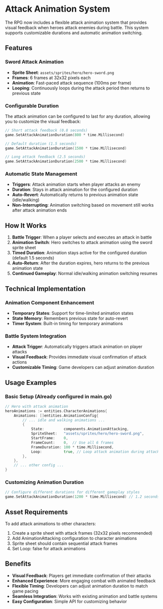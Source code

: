 # Attack Animation System

The RPG now includes a flexible attack animation system that provides visual feedback when heroes attack enemies during battle. This system supports customizable durations and automatic animation switching.

## Features

### Sword Attack Animation
- **Sprite Sheet**: `assets/sprites/hero/hero-sword.png` 
- **Frames**: 6 frames at 32x32 pixels each
- **Animation**: Fast-paced attack sequence (100ms per frame)
- **Looping**: Continuously loops during the attack period then returns to previous state

### Configurable Duration
The attack animation can be configured to last for any duration, allowing you to customize the visual feedback:

```go
// Short attack feedback (0.8 seconds)
game.SetAttackAnimationDuration(800 * time.Millisecond)

// Default duration (1.5 seconds)
game.SetAttackAnimationDuration(1500 * time.Millisecond)

// Long attack feedback (2.5 seconds)
game.SetAttackAnimationDuration(2500 * time.Millisecond)
```

### Automatic State Management
- **Triggers**: Attack animation starts when player attacks an enemy
- **Duration**: Stays in attack animation for the configured duration
- **Auto-Revert**: Automatically returns to previous animation state (idle/walking)
- **Non-Interrupting**: Animation switching based on movement still works after attack animation ends

## How It Works

1. **Battle Trigger**: When a player selects and executes an attack in battle
2. **Animation Switch**: Hero switches to attack animation using the sword sprite sheet
3. **Timed Duration**: Animation stays active for the configured duration (default 1.5 seconds)
4. **Auto-Return**: After the duration expires, hero returns to the previous animation state
5. **Continued Gameplay**: Normal idle/walking animation switching resumes

## Technical Implementation

### Animation Component Enhancement
- **Temporary States**: Support for time-limited animation states
- **State Memory**: Remembers previous state for auto-revert
- **Timer System**: Built-in timing for temporary animations

### Battle System Integration
- **Attack Trigger**: Automatically triggers attack animation on player attacks
- **Visual Feedback**: Provides immediate visual confirmation of attack actions
- **Customizable Timing**: Game developers can adjust animation duration

## Usage Examples

### Basic Setup (Already configured in main.go)
```go
// Hero with attack animation
heroAnimations := entities.CharacterAnimations{
    Animations: []entities.AnimationConfig{
        // ... idle and walking animations ...
        {
            State:         components.AnimationAttacking,
            SpriteSheet:   "assets/sprites/hero/hero-sword.png",
            StartFrame:    0,
            FrameCount:    0,  // Use all 6 frames
            FrameDuration: 100 * time.Millisecond,
            Loop:          true, // Loop attack animation during attack period
        },
    },
    // ... other config ...
}
```

### Customizing Animation Duration
```go
// Configure different durations for different gameplay styles
game.SetAttackAnimationDuration(1200 * time.Millisecond) // 1.2 seconds
```

## Asset Requirements

To add attack animations to other characters:
1. Create a sprite sheet with attack frames (32x32 pixels recommended)
2. Add AnimationAttacking configuration to character animations
3. Sprite sheet should contain sequential attack frames
4. Set Loop: false for attack animations

## Benefits

- **Visual Feedback**: Players get immediate confirmation of their attacks
- **Enhanced Experience**: More engaging combat with animated feedback  
- **Flexible Timing**: Developers can adjust animation duration to match game pacing
- **Seamless Integration**: Works with existing animation and battle systems
- **Easy Configuration**: Simple API for customizing behavior